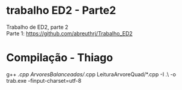 # trabalho ED2 - Parte2
Trabalho de ED2, parte 2 \
Parte 1: https://github.com/abreuthrj/Trabalho_ED2

# Compilação - Thiago
g++ *.cpp ArvoresBalanceadas/*.cpp LeituraArvoreQuad/*.cpp -I .\ -o trab.exe -finput-charset=utf-8
